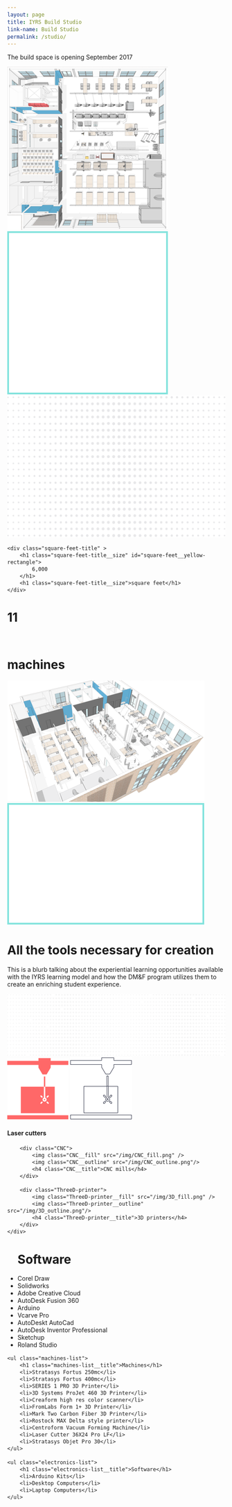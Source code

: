 ```yaml
---
layout: page
title: IYRS Build Studio
link-name: Build Studio
permalink: /studio/
---
```


<div class="grid-container square-feet-section">
	<p class="build-space-opening-date">
		The build space is opening September 2017
	</p>
	<img class="machines-img" src="/img/11_machines.png" />
	<img class="machines-rectangle" src="/img/Rectangle.png"/>
	<img class="dot-bg" src="/img/dot-bg.png" />
	
	<div class="square-feet-title" >
		<h1 class="square-feet-title__size" id="square-feet__yellow-rectangle">
			6,000
		</h1>
		<h1 class="square-feet-title__size">square feet</h1>
	</div>
</div>

<div class="grid-container machines-section">
	<div class="machines-title">
		<h1 class="machines-title__size">11</h1><br>
		<h1 class="machines-title__size">machines</h1>
	</div>
	<div class="square-feet-img__spacing">
		<img class="square-feet-img" src="/img/6000_square_feet.png"/>
		<img class="square-feet-rectangle" src="/img/Rectangle1.png"/>
	</div>
</div>

<div class="grid-container tools-for-creation">
	<h1 class="tools-for-creation__title">
		All the tools necessary for creation
	</h1>
	<p>
		 This is a blurb talking about the experiential
		 learning opportunities available with the IYRS 
		 learning model and how the DM&F program utilizes 
		 them to create an enriching student experience.
	</p>
</div>

<div class="grid-container machine-options-section">
	<img class="large_dot_bg" src="/img/large_dot_bg.png">
	<div class="grid-container">
		<div class="laser-cutter">
			<img class="laser-cutter__fill" src="/img/laser_fill.png" />
			<img class="laser-cutter__outline" src="/img/laser_outline.png"/>
			<h4 class="laser-cutter__title">Laser cutters</h4>
		</div>

		<div class="CNC">
			<img class="CNC__fill" src="/img/CNC_fill.png" />
			<img class="CNC__outline" src="/img/CNC_outline.png"/>
			<h4 class="CNC__title">CNC mills</h4>
		</div>

		<div class="ThreeD-printer">
			<img class="ThreeD-printer__fill" src="/img/3D_fill.png" />
			<img class="ThreeD-printer__outline" src="/img/3D_outline.png"/>
			<h4 class="ThreeD-printer__title">3D printers</h4>
		</div>
	</div>
</div>

<div class="grid-container">
	<ul class="software-list">
		<h1 class="software-list__title">Software</h1>
		<li>Corel Draw</li>
		<li>Solidworks</li>
		<li>Adobe Creative Cloud</li>
		<li>AutoDesk Fusion 360</li>
		<li>Arduino</li>
		<li>Vcarve Pro</li>
		<li>AutoDeskt AutoCad</li>
		<li>AutoDesk Inventor Professional</li>
		<li>Sketchup</li>
		<li>Roland Studio</li>
	</ul>

	<ul class="machines-list">
		<h1 class="machines-list__title">Machines</h1>
		<li>Stratasys Fortus 250mc</li>
		<li>Stratasys Fortus 400mc</li>
		<li>SERIES 1 PRO 3D Printer</li>
		<li>3D Systems ProJet 460 3D Printer</li>
		<li>Creaform high res color scanner</li>
		<li>FromLabs Form 1+ 3D Printer</li>
		<li>Mark Two Carbon Fiber 3D Printer</li>
		<li>Rostock MAX Delta style printer</li>
		<li>Centroform Vacuum Forming Machine</li>
		<li>Laser Cutter 36X24 Pro LF</li>
		<li>Stratasys Objet Pro 30</li>
	</ul>

	<ul class="electronics-list">
		<h1 class="electronics-list__title">Software</h1>
		<li>Arduino Kits</li>
		<li>Desktop Computers</li>
		<li>Laptop Computers</li>
	</ul>
</div>
